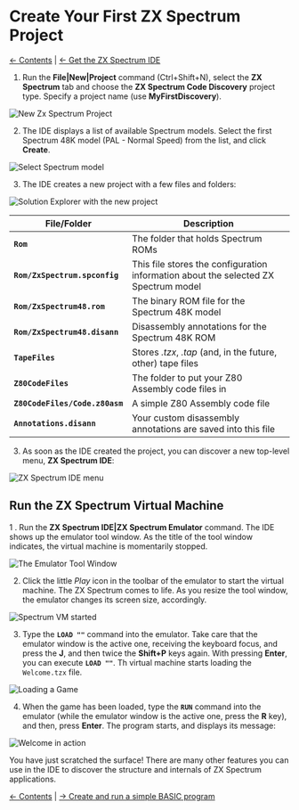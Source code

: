 # Create Your First ZX Spectrum Project

[&larr; Contents](../Index) | [&larr; Get the ZX Spectrum IDE](./GetSpectNetIde)

1. Run the __File|New|Project__ command (Ctrl+Shift+N), select the __ZX Spectrum__ tab and choose
the __ZX Spectrum Code Discovery__ project type. Specify a project name (use __MyFirstDiscovery__).

![New Zx Spectrum Project](./Figures/NewDiscoveryProject.png)

2. The IDE displays a list of available Spectrum models. Select the first Spectrum 48K model
(PAL - Normal Speed) from the list, and click __Create__.

![Select Spectrum model](./Figures/SelectSpectrumModel.png)

3. The IDE creates a new project with a few files and folders:

![Solution Explorer with the new project](./Figures/DiscoveryProjectStructure.png)

File/Folder | Description
----------- | -----------
__`Rom`__ | The folder that holds Spectrum ROMs
__`Rom/ZxSpectrum.spconfig`__ | This file stores the configuration information about the selected ZX Spectrum model
__`Rom/ZxSpectrum48.rom`__ | The binary ROM file for the Spectrum 48K model
__`Rom/ZxSpectrum48.disann`__ | Disassembly annotations for the Spectrum 48K ROM
__`TapeFiles`__ | Stores *.tzx*, *.tap* (and, in the future, other) tape files
__`Z80CodeFiles`__ | The folder to put your Z80 Assembly code files in
__`Z80CodeFiles/Code.z80asm`__ | A simple Z80 Assembly code file
__`Annotations.disann`__ | Your custom disassembly annotations are saved into this file

3. As soon as the IDE created the project, you can discover a new top-level menu, 
__ZX Spectrum IDE__:

![ZX Spectrum IDE menu](./Figures/ZxSpectrumIdeMenu.png)

## Run the ZX Spectrum Virtual Machine

1
. Run the __ZX Spectrum IDE|ZX Spectrum Emulator__ command. The IDE shows up the emulator tool window.
As the title of the tool window indicates, the virtual machine is momentarily stopped. 

![The Emulator Tool Window](./Figures/EmulatorNotStarted.png)

2. Click the little *Play* icon in the toolbar of the emulator to start the virtual machine.
The ZX Spectrum comes to life. As you resize the tool window, the emulator changes its screen size, 
accordingly.

![Spectrum VM started](./Figures/EmulatorAfterStart.png)

3. Type the __`LOAD ""`__ command into the emulator. Take care that the emulator window is the active one, receiving the
keyboard focus, and press the __J__, and then twice the __Shift+P__ keys again. With pressing __Enter__, you can execute __`LOAD ""`__.
Th virtual machine starts loading the `Welcome.tzx` file.

![Loading a Game](./Figures/EmulatorWhenLoading.png)

4. When the game has been loaded, type the __`RUN`__ command into the emulator (while the emulator window is the active one, press the __R__ key),
and then, press __Enter__. The program starts, and displays its message:

![Welcome in action](./Figures/WelcomeInAction.png)

You have just scratched the surface! There are many other features you can use in the
IDE to discover the structure and internals of ZX Spectrum applications.

[&larr; Contents](../Index) | [&rarr; Create and run a simple BASIC program](./CreateSimpleBasicProgram)

